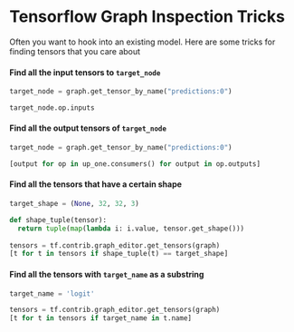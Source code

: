 # Tensorflow Graph Inspection Tricks
Often you want to hook into an existing model. Here are some tricks for finding tensors that you care about

#### Find all the input tensors to `target_node`

```python
target_node = graph.get_tensor_by_name("predictions:0")

target_node.op.inputs
```

#### Find all the output tensors of `target_node`

```python
target_node = graph.get_tensor_by_name("predictions:0")

[output for op in up_one.consumers() for output in op.outputs]
```

#### Find all the tensors that have a certain shape
```python
target_shape = (None, 32, 32, 3)

def shape_tuple(tensor):
  return tuple(map(lambda i: i.value, tensor.get_shape()))
  
tensors = tf.contrib.graph_editor.get_tensors(graph)
[t for t in tensors if shape_tuple(t) == target_shape]
```

#### Find all the tensors with `target_name` as a substring
```python
target_name = 'logit'

tensors = tf.contrib.graph_editor.get_tensors(graph)
[t for t in tensors if target_name in t.name]
```
